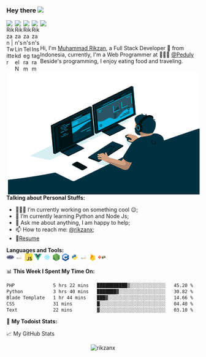 ### Hey there <img src="https://media.giphy.com/media/hvRJCLFzcasrR4ia7z/giphy.gif" width="25px">
<a href="https://twitter.com/rikzanx">
  <img align="left" alt="Rikzan | Twitter" width="22px" src="https://cdn.jsdelivr.net/npm/simple-icons@v3/icons/twitter.svg" />
</a>
<a href="https://www.linkedin.com/in/rikzanx/">
  <img align="left" alt="Rikzan's LinkdeIN" width="22px" src="https://cdn.jsdelivr.net/npm/simple-icons@v3/icons/linkedin.svg" />
</a>
<a href="https://t.me/rikzanx">
  <img align="left" alt="Rikzan's Telegram" width="22px" src="https://cdn.jsdelivr.net/npm/simple-icons@v3/icons/telegram.svg" />
</a>
<a href="https://www.instagram.com/rikzanx/">
  <img align="left" alt="Rikzan's Instagram" width="22px" src="https://cdn.jsdelivr.net/npm/simple-icons@v3/icons/instagram.svg" />
</a>

![](https://visitor-badge.glitch.me/badge?page_id=rikzanx.rikzanx)

<br />

Hi, I'm [Muhammad Rikzan](https://instagram.com/rikzanx/), a Full Stack Developer 🚀 from Indonesia, currently, I'm a Web Programmer at 🙍🏽‍♂️ [@Peduly](https://peduly.com/) Beside's programming, I enjoy eating food and traveling.

  <img align="right" alt="GIF" src="https://github.com/rikzanx/rikzanx/blob/master/code.gif?raw=true" width="500" height="320" />
  
**Talking about Personal Stuffs:**

- 👨🏽‍💻 I’m currently working on something cool :wink:;
- 🌱 I’m currently learning Python and Node Js; 
- 💬 Ask me about anything, I am happy to help;
- 📫 How to reach me: [@rikzanx](https://instagram.com/rikzanx);
- 📝[Resume](https://drive.google.com/file/d/1BrzcdvDP-zBO0ls_299kTq9MKbWuDawI/view?usp=sharing)

**Languages and Tools:**  
<code><img height="20" src="https://raw.githubusercontent.com/github/explore/ccc16358ac4530c6a69b1b80c7223cd2744dea83/topics/php/php.png"></code>
<code><img height="20" src="https://raw.githubusercontent.com/github/explore/80688e429a7d4ef2fca1e82350fe8e3517d3494d/topics/mysql/mysql.png"></code>
<code><img height="20" src="https://raw.githubusercontent.com/github/explore/80688e429a7d4ef2fca1e82350fe8e3517d3494d/topics/javascript/javascript.png"></code>
<code><img height="20" src="https://raw.githubusercontent.com/github/explore/80688e429a7d4ef2fca1e82350fe8e3517d3494d/topics/vue/vue.png"></code>
<code><img height="20" src="https://raw.githubusercontent.com/github/explore/80688e429a7d4ef2fca1e82350fe8e3517d3494d/topics/react/react.png"></code>
<code><img height="20" src="https://raw.githubusercontent.com/github/explore/80688e429a7d4ef2fca1e82350fe8e3517d3494d/topics/nodejs/nodejs.png"></code>
<code><img height="20" src="https://raw.githubusercontent.com/github/explore/80688e429a7d4ef2fca1e82350fe8e3517d3494d/topics/cpp/cpp.png"></code>
<code><img height="20" src="https://raw.githubusercontent.com/github/explore/80688e429a7d4ef2fca1e82350fe8e3517d3494d/topics/python/python.png"></code>
<code><img height="20" src="https://raw.githubusercontent.com/github/explore/80688e429a7d4ef2fca1e82350fe8e3517d3494d/topics/mysql/mysql.png"></code>
<code><img height="20" src="https://raw.githubusercontent.com/github/explore/80688e429a7d4ef2fca1e82350fe8e3517d3494d/topics/firebase/firebase.png"></code>
<code><img height="20" src="https://raw.githubusercontent.com/github/explore/80688e429a7d4ef2fca1e82350fe8e3517d3494d/topics/git/git.png"></code>

📊 **This Week I Spent My Time On:**
<!--START_SECTION:waka-->
```text
PHP              5 hrs 22 mins   ███████████▒░░░░░░░░░░░░░   45.20 % 
Python           3 hrs 40 mins   ███████▓░░░░░░░░░░░░░░░░░   30.82 % 
Blade Template   1 hr 44 mins    ███▓░░░░░░░░░░░░░░░░░░░░░   14.66 % 
CSS              31 mins         █░░░░░░░░░░░░░░░░░░░░░░░░   04.40 % 
Text             22 mins         ▓░░░░░░░░░░░░░░░░░░░░░░░░   03.10 % 
```
<!--END_SECTION:waka-->

🚧 **My Todoist Stats:**
<!-- TODO-IST:START -->
<!-- TODO-IST:END -->


📈 My GitHub Stats

<p align="center"> <img src="https://github-readme-stats.vercel.app/api?username=rikzanx&show_icons=true&theme=gotham" alt="rikzanx" />




